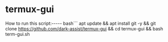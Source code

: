 # termux-gui
How to run this script:-----
bash```
apt update && apt install git -y && git clone https://github.com/dark-assist/termux-gui && cd termux-gui && bash term-gui.sh
```
